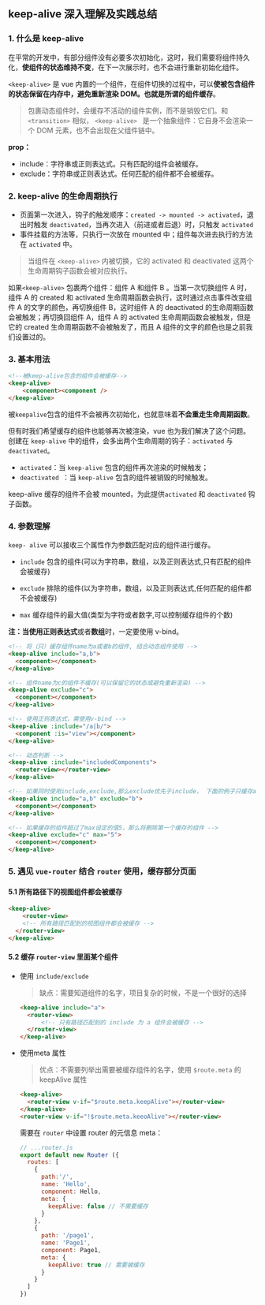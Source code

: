 ## keep-alive 深入理解及实践总结

### 1. 什么是 keep-alive

在平常的开发中，有部分组件没有必要多次初始化，这时，我们需要将组件持久化，**使组件的状态维持不变**，在下一次展示时，也不会进行重新初始化组件。

`<keep-alive>` 是 vue 内置的一个组件，在组件切换的过程中，可以**使被包含组件的状态保留在内存中，避免重新渲染 DOM。**也就是所谓的**组件缓存**。

> <keep-alive> 包裹动态组件时，会缓存不活动的组件实例，而不是销毁它们。和 `<transition>` 相似， `<keep-alive> ` 是一个抽象组件：它自身不会渲染一个 DOM 元素，也不会出现在父组件链中。

**prop：**

- include：字符串或正则表达式。只有匹配的组件会被缓存。
- exclude：字符串或正则表达式。任何匹配的组件都不会被缓存。

### 2. keep-alive 的生命周期执行

- 页面第一次进入，钩子的触发顺序：`created -> mounted -> activated`，退出时触发 `deactivated`，当再次进入（前进或者后退）时，只触发 `activated`
- 事件挂载的方法等，只执行一次放在 mounted 中；组件每次进去执行的方法在 `activated` 中。

> 当组件在 `<keep-alive>` 内被切换，它的 activated 和 deactivated 这两个生命周期钩子函数会被对应执行。

如果`<keep-alive>` 包裹两个组件：组件 A 和组件 B 。当第一次切换组件 A 时，组件 A 的 created 和 activated 生命周期函数会执行，这时通过点击事件改变组件 A 的文字的颜色，再切换组件 B，这时组件 A 的 deactivated 的生命周期函数会被触发；再切换回组件 A，组件 A 的 activated 生命周期函数会被触发，但是它的 created 生命周期函数不会被触发了，而且 A 组件的文字的颜色也是之前我们设置过的。

### 3. 基本用法

```html
<!--被keep-alive包含的组件会被缓存-->
<keep-alive>
    <component><component />
</keep-alive>
```

被`keepalive`包含的组件不会被再次初始化，也就意味着**不会重走生命周期函数**。

但有时我们希望缓存的组件也能够再次被渲染，vue 也为我们解决了这个问题。创建在 `keep-alive` 中的组件，会多出两个生命周期的钩子：`activated` 与  `deactivated`。

- `activated`：当 `keep-alive` 包含的组件再次渲染的时候触发；
- `deactivated `：当 `keep-alive` 包含的组件被销毁的时候触发。

keep-alive 缓存的组件不会被 mounted，为此提供`activated` 和 `deactivated` 钩子函数。

### 4. 参数理解

`keep- alive` 可以接收三个属性作为参数匹配对应的组件进行缓存。

- `include` 包含的组件(可以为字符串，数组，以及正则表达式,只有匹配的组件会被缓存)

- `exclude` 排除的组件(以为字符串，数组，以及正则表达式,任何匹配的组件都不会被缓存)

- `max` 缓存组件的最大值(类型为字符或者数字,可以控制缓存组件的个数)

**注：**当使用**正则表达式**或者**数组**时，一定要使用 v-bind。

```html
<!-- 将（只）缓存组件name为a或者b的组件, 结合动态组件使用 -->
<keep-alive include="a,b">
  <component></component>
</keep-alive>

<!-- 组件name为c的组件不缓存(可以保留它的状态或避免重新渲染) -->
<keep-alive exclude="c"> 
  <component></component>
</keep-alive>

<!-- 使用正则表达式，需使用v-bind -->
<keep-alive :include="/a|b/">
  <component :is="view"></component>
</keep-alive>

<!-- 动态判断 -->
<keep-alive :include="includedComponents">
  <router-view></router-view>
</keep-alive>

<!-- 如果同时使用include,exclude,那么exclude优先于include， 下面的例子只缓存a组件 -->
<keep-alive include="a,b" exclude="b"> 
  <component></component>
</keep-alive>

<!-- 如果缓存的组件超过了max设定的值5，那么将删除第一个缓存的组件 -->
<keep-alive exclude="c" max="5"> 
  <component></component>
</keep-alive>
```

### 5. 遇见 `vue-router` 结合 `router` 使用，缓存部分页面

#### 5.1 所有路径下的视图组件都会被缓存

```html
<keep-alive>
	<router-view>
  	<!-- 所有路径匹配到的视图组件都会被缓存 -->
  </router-view>
</keep-alive>
```

#### 5.2 缓存 `router-view` 里面某个组件

- 使用 `include/exclude`

  > 缺点：需要知道组件的名字，项目复杂的时候，不是一个很好的选择

  ```html
  <keep-alive include="a">
  	<router-view>
    	<!-- 只有路径匹配到的 include 为 a 组件会被缓存 -->
    </router-view>
  </keep-alive>
  ```

- 使用meta 属性

  > 优点：不需要列举出需要被缓存组件的名字，使用 `$route.meta` 的 keepAlive 属性

  ```html
  <keep-alive>
  	<router-view v-if="$route.meta.keepAlive"></router-view>
  </keep-alive>
  <router-view v-if="!$route.meta.keeoAlive"></router-view>
  ```

  需要在 `router` 中设置 router 的元信息 meta：

  ```js
  // ...router.js
  export default new Router ({
    routes: [
      {
        path:'/',
        name: 'Hello',
        component: Hello,
        meta: {
          keepAlive: false // 不需要缓存
        }
      },
      {
        path: '/page1',
        name: 'Page1',
        component: Page1,
        meta: {
          keepAlive: true // 需要被缓存
        }
      }
    ]
  })
  ```

  

